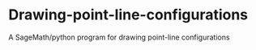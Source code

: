 # Drawing-point-line-configurations
A SageMath/python program for drawing point-line configurations
